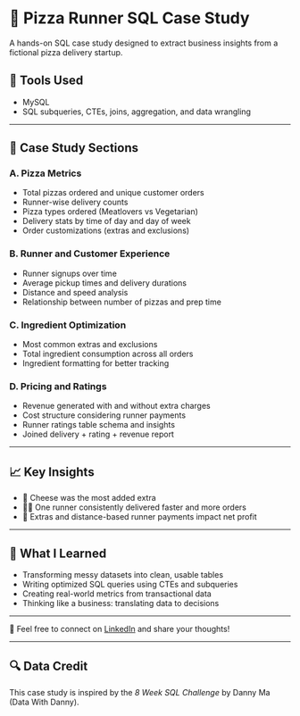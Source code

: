 # 🍕 Pizza Runner SQL Case Study

A hands-on SQL case study designed to extract business insights from a fictional pizza delivery startup.

## 🔧 Tools Used

- MySQL
- SQL subqueries, CTEs, joins, aggregation, and data wrangling

---

## 📌 Case Study Sections

### A. Pizza Metrics

- Total pizzas ordered and unique customer orders
- Runner-wise delivery counts
- Pizza types ordered (Meatlovers vs Vegetarian)
- Delivery stats by time of day and day of week
- Order customizations (extras and exclusions)

### B. Runner and Customer Experience

- Runner signups over time
- Average pickup times and delivery durations
- Distance and speed analysis
- Relationship between number of pizzas and prep time

### C. Ingredient Optimization

- Most common extras and exclusions
- Total ingredient consumption across all orders
- Ingredient formatting for better tracking

### D. Pricing and Ratings

- Revenue generated with and without extra charges
- Cost structure considering runner payments
- Runner ratings table schema and insights
- Joined delivery + rating + revenue report

---

## 📈 Key Insights


- 🧀 Cheese was the most added extra
- 🏃‍♂️ One runner consistently delivered faster and more orders
- 💸 Extras and distance-based runner payments impact net profit

---

## 🎯 What I Learned

- Transforming messy datasets into clean, usable tables
- Writing optimized SQL queries using CTEs and subqueries
- Creating real-world metrics from transactional data
- Thinking like a business: translating data to decisions

---


📧 Feel free to connect on [LinkedIn](https://www.linkedin.com/in/daggupatiudaykumar/) and share your thoughts!

---

## 🔍 Data Credit

This case study is inspired by the *8 Week SQL Challenge* by Danny Ma (Data With Danny).
